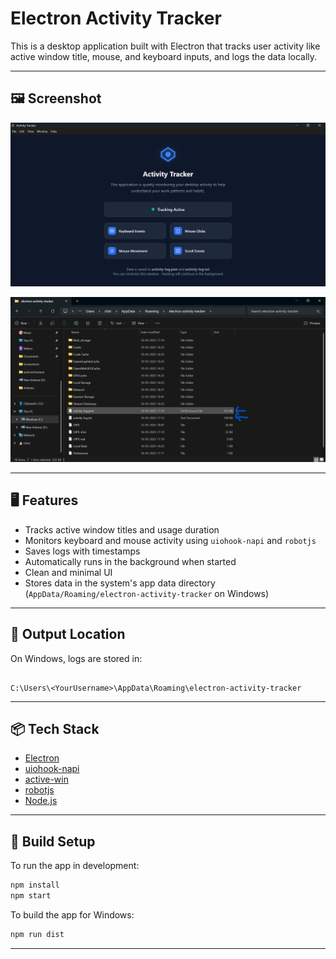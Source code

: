 # Electron Activity Tracker

This is a desktop application built with Electron that tracks user activity like active window title, mouse, and keyboard inputs, and logs the data locally.

---
## 🖼️ Screenshot

![App Screenshot](assets/1.png)

![App Screenshot](assets/2.png)

---
## 🖥️ Features

- Tracks active window titles and usage duration
- Monitors keyboard and mouse activity using `uiohook-napi` and `robotjs`
- Saves logs with timestamps
- Automatically runs in the background when started
- Clean and minimal UI
- Stores data in the system's app data directory (`AppData/Roaming/electron-activity-tracker` on Windows)

---

## 📁 Output Location

On Windows, logs are stored in:
```

C:\Users\<YourUsername>\AppData\Roaming\electron-activity-tracker

````

---

## 📦 Tech Stack

- [Electron](https://www.electronjs.org/)
- [uiohook-napi](https://www.npmjs.com/package/uiohook-napi)
- [active-win](https://www.npmjs.com/package/active-win)
- [robotjs](https://www.npmjs.com/package/robotjs)
- [Node.js](https://nodejs.org/en)

---

## 🚀 Build Setup

To run the app in development:

```bash
npm install
npm start
````

To build the app for Windows:

```bash
npm run dist
```

---

